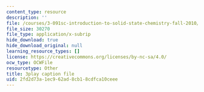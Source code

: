 ```yaml
---
content_type: resource
description: ''
file: /courses/3-091sc-introduction-to-solid-state-chemistry-fall-2010/2fd2d73a1ec962ad8cb18cdfca10ceee_cMaryERGZmY.srt
file_size: 30270
file_type: application/x-subrip
hide_download: true
hide_download_original: null
learning_resource_types: []
license: https://creativecommons.org/licenses/by-nc-sa/4.0/
ocw_type: OCWFile
resourcetype: Other
title: 3play caption file
uid: 2fd2d73a-1ec9-62ad-8cb1-8cdfca10ceee
---
```

